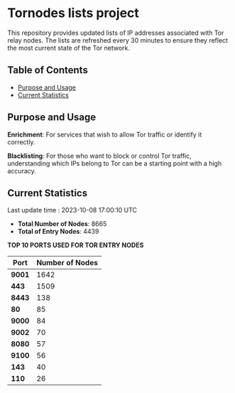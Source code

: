 # Tornodes lists project

This repository provides updated lists of IP addresses associated with Tor relay nodes. The lists are refreshed every 30 minutes to ensure they reflect the most current state of the Tor network.

## Table of Contents

- [Purpose and Usage](#purpose-and-usage)
- [Current Statistics](#current-statistics)


## Purpose and Usage

**Enrichment**: For services that wish to allow Tor traffic or identify it correctly.

**Blacklisting**: For those who want to block or control Tor traffic, understanding which IPs belong to Tor can be a starting point with a high accuracy.

## Current Statistics

Last update time : 2023-10-08 17:00:10 UTC

- **Total Number of Nodes**: 8665
- **Total of Entry Nodes**: 4439

**TOP 10 PORTS USED FOR TOR ENTRY NODES**

| **Port** | **Number of Nodes** |
|------|-----------------|
| **9001**   | 1642  |
| **443**   | 1509  |
| **8443**   | 138  |
| **80**   | 85  |
| **9000**   | 84  |
| **9002**   | 70  |
| **8080**   | 57  |
| **9100**   | 56  |
| **143**   | 40  |
| **110**   | 26  |

